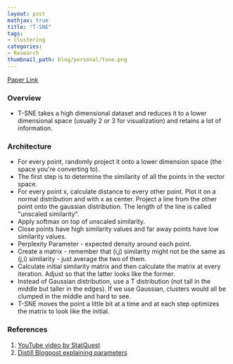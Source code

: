 ```yaml
---
layout: post
mathjax: true
title: "T-SNE"
tags:
- clustering
categories:
- Research
thumbnail_path: blog/personal/tsne.png
---
```


[Paper Link](http://www.jmlr.org/papers/volume9/vandermaaten08a/vandermaaten08a.pdf)

### Overview

- T-SNE takes a high dimensional dataset and reduces it to a lower dimensional space (usually 2 or 3 for visualization) and retains a lot of information.

### Architecture

- For every point, randomly project it onto a lower dimension space (the space you're converting to). 
- The first step is to determine the similarity of all the points in the vector space.
- For every point x, calculate distance to every other point. Plot it on a normal distribution and with x as center. Project a line from the other point onto the gaussian distribution. The length of the line is called "unscaled similarity".
- Apply softmax on top of unscaled similarity.
- Close points have high similarity values and far away points have low similarity values.
- Perplexity Parameter - expected density around each point.
- Create a matrix - remember that (i,j) similarity might not be the same as (j,i) similarity - just average the two of them.
- Calculate initial similarity matrix and then calculate the matrix at every iteration. Adjust so that the latter looks like the former.
- Instead of Gaussian distribution, use a T distribution (not tall in the middle but taller in the edges). If we use Gaussian, clusters would all be clumped in the middle and hard to see. 
- T-SNE moves the point a little bit at a time and at each step optimizes the matrix to look like the initial.

### References

1. [YouTube video by StatQuest](https://www.youtube.com/watch?v=NEaUSP4YerM)
2. [Distill Blogpost explaining parameters](https://distill.pub/2016/misread-tsne/)
